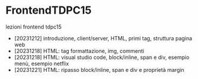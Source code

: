 # FrontendTDPC15
lezioni frontend tdpc15

- [20231212]  introduzione, client/server, HTML, primi tag, struttura pagina web
- [20231218]  HTML: tag formattazione, img, commenti
- [20231218]  HTML: visual studio code, block/inline, span e div, esempio menù, esempio netflix 
- [20231221]  HTML: ripasso block/inline, span e div e proprietà margin
